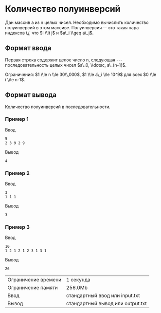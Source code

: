 # Количество полуинверсий

Дан массив a из n целых чисел. Необходимо вычислить количество полуинверсий в этом массиве. Полуинверсия -- это такая пара индексов _i,j_, что $i \\lt j$ и $a\_i \\geq a\_j$​.

## Формат ввода

Первая строка содержит целое число n, следующая --- последовательность целых чисел $a\_0, \\dotsc, a\_{n-1}$.

Ограничения: $1 \\le n \\le 30\\,000$, $1 \\le a\_i \\le 10^9$ для всех $0 \\le i \\le n-1$.

## Формат вывода

Количество полуинверсий в последовательности.

### Пример 1

Ввод

    5
    2 3 9 2 9
    

Вывод

    4
    

### Пример 2

Ввод

    3
    1 1 1
    

Вывод

    3
    

### Пример 3

Ввод

    10
    1 2 1 2 1 2 3 1 3 1
    

Вывод

    26
    

<table>
 <tr class="time-limit">
    <td class="property-title">Ограничение времени</td>
    <td>1&nbsp;секунда</td>
 </tr>
 <tr class="memory-limit">
    <td class="property-title">Ограничение памяти</td>
    <td>256.0Mb</td>
 </tr>
 <tr class="input-file">
    <td class="property-title">Ввод</td>
    <td colspan="1">стандартный ввод или input.txt</td>
 </tr>
 <tr class="output-file">
    <td class="property-title">Вывод</td>
    <td colspan="1">стандартный вывод или output.txt</td>
 </tr>
</table>
